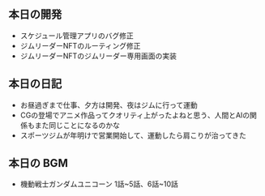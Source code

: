 ## 本日の開発
- スケジュール管理アプリのバグ修正
- ジムリーダーNFTのルーティング修正
- ジムリーダーNFTのジムリーダー専用画面の実装

## 本日の日記

- お昼過ぎまで仕事、夕方は開発、夜はジムに行って運動  
- CGの登場でアニメ作品ってクオリティ上がったよねと思う、人間とAIの関係もまた同じことになるのかな  
- スポーツジムが年明けで営業開始して、運動したら肩こりが治ってきた


## 本日の BGM
- 機動戦士ガンダムユニコーン 1話~5話、6話~10話
